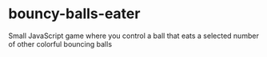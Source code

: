 # bouncy-balls-eater
Small JavaScript game where you control a ball that eats a selected number of other colorful bouncing balls
